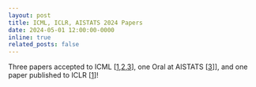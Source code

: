 ```yaml
---
layout: post
title: ICML, ICLR, AISTATS 2024 Papers
date: 2024-05-01 12:00:00-0000
inline: true
related_posts: false
---
```


Three papers accepted to ICML [<a href="https://timrudner.com/cgd" target="_blank">1</a>,<a href="https://timrudner.com/pacllm" target="_blank">2</a>,<a href="https://timrudner.com/bayespos" target="_blank">3</a>], one Oral at AISTATS [<a href="gap" target="_blank">3</a>]], and one paper published to ICLR [<a href="https://timrudner.com/bayesopt" target="_blank">1</a>]!